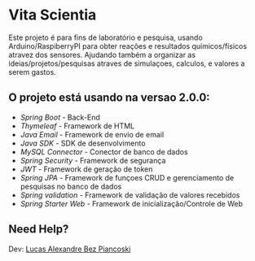 # Vita Scientia

Este projeto é para fins de laboratório e pesquisa, 
usando Arduino/RaspiberryPI para obter reações e resultados químicos/físicos atravez dos sensores.
Ajudando também a organizar as ideias/projetos/pesquisas atraves de simulaçoes, calculos, e valores a serem gastos.

## O projeto está usando na versao 2.0.0: 

- *Spring Boot* - Back-End
- *Thymeleaf* - Framework de HTML
- *Java Email* - Framework de envio de email
- *Java SDK* - SDK de desenvolvimento
- *MySQL Connector* - Conector de banco de dados
- *Spring Security* - Framework de segurança
- *JWT* - Framework de geração de token
- *Spring JPA* - Framework de funçoes CRUD e gerenciamento de pesquisas no banco de dados
- *Spring validation* - Framework de validação de valores recebidos
- *Spring Starter Web* - Framework de inicialização/Controle de Web

## Need Help?

Dev: [Lucas Alexandre Bez Piancoski](https://www.linkedin.com/in/lucasalexandrebezpiancoski/)
